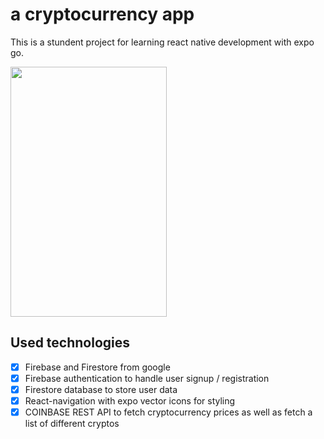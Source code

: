 # a cryptocurrency app

This is a stundent project for learning react native development with expo go. 

<img src="https://user-images.githubusercontent.com/112076377/236685292-bc9f156e-9455-413b-bd25-cf4445e04752.png" width="250" height="400" />



## Used technologies

- [x] Firebase and Firestore from google
- [x] Firebase authentication to handle user signup / registration
- [x] Firestore database to store user data
- [x] React-navigation with expo vector icons for styling
- [x] COINBASE REST API to fetch cryptocurrency prices as well as fetch a list of different cryptos
